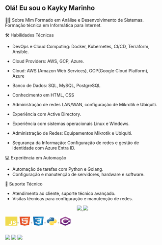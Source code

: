 ## Olá! Eu sou o Kayky Marinho

👨‍💻 Sobre Mim
Formado em Análise e Desenvolvimento de Sistemas.
Formação técnica em Informática para Internet.

🛠️ Habilidades Técnicas
- DevOps e Cloud Computing: Docker, Kubernetes, CI/CD, Terraform, Ansible.
- Cloud Providers: AWS, GCP, Azure.
- Cloud: AWS (Amazon Web Services), GCP(Google Cloud Platform), Azure
- Banco de Dados: SQL, MySQL, PostgreSQL
- Conhecimento em HTML, CSS
- Administração de redes LAN/WAN, configuração de Mikrotik e Ubiquiti.
- Experiência com Active Directory.
- Experiência com sistemas operacionais Linux e Windows.

- Administração de Redes: Equipamentos Mikrotik e Ubiquiti.
- Segurança da Informação: Configuração de redes e gestão de identidade com Azure Entra ID.

💻 Experiência em Automação
- Automação de tarefas com Python e Golang.
- Configuração e manutenção de servidores, hardware e software.

🔧 Suporte Técnico
- Atendimento ao cliente, suporte técnico avançado.
- Visitas técnicas para configuração e manutenção de redes.


<!-- Sobre o Perfil-->
<div align="center">
  <a href="https://github.com/kayky18">
  <img height="180em" src="https://github-readme-stats.vercel.app/api?username=kayky18&show_icons=true&theme=dark&include_all_commits=true&count_private=true"/>
  <img height="180em" src="https://github-readme-stats.vercel.app/api/top-langs/?username=kayky18&layout=compact&langs_count=7&theme=dark"/>
</div>
  
 <!-- Linguagens -->
<div style="display: inline_block"><br>
  <img align="center" alt="kayky-Js" height="30" width="40" src="https://raw.githubusercontent.com/devicons/devicon/master/icons/javascript/javascript-plain.svg">
  <img align="center" alt="kayky-HTML" height="30" width="40" src="https://raw.githubusercontent.com/devicons/devicon/master/icons/html5/html5-original.svg">
  <img align="center" alt="kayky-CSS" height="30" width="40" src="https://raw.githubusercontent.com/devicons/devicon/master/icons/css3/css3-original.svg">
  <img align="center" alt="kayky-Python" height="30" width="40" src="https://raw.githubusercontent.com/devicons/devicon/master/icons/python/python-original.svg">
  <img align="center" alt="kayky-Csharp" height="30" width="40" src="https://raw.githubusercontent.com/devicons/devicon/master/icons/csharp/csharp-original.svg">
</div>
 
  ##
 
<div> 
  <a href="https://instagram.com/marinhoo015" target="_blank"><img src="https://img.shields.io/badge/-Instagram-%23E4405F?style=for-the-badge&logo=instagram&logoColor=white" target="_blank"></a> 
  <a href = "mailto:kayky.marinho01@gmail.com"><img src="https://img.shields.io/badge/-Gmail-%23333?style=for-the-badge&logo=gmail&logoColor=white" target="_blank"></a>
  <a href="https://www.linkedin.com/in/kayky-marinho-064242205" target="_blank"><img src="https://img.shields.io/badge/-LinkedIn-%230077B5?style=for-the-badge&logo=linkedin&logoColor=white" target="_blank"></a> 
 
</div>

